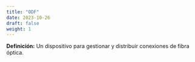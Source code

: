 ```yaml
---
title: "ODF"
date: 2023-10-26
draft: false
weight: 1
---
```


**Definición:** Un dispositivo para gestionar y distribuir conexiones de fibra óptica.
